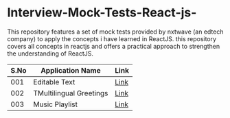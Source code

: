 # Interview-Mock-Tests-React-js-
This repository features a set of mock tests provided by nxtwave (an edtech company) to apply the concepts i have learned in ReactJS. this repository covers all concepts in reactjs and offers a practical approach to strengthen the understanding of ReactJS.

| S.No | Application Name                |  Link                                  |
| -------------- | ---------------------------| --------------------------------------------------- |
| 001            | Editable Text               | [Link](http://bvreactjs47.ccbp.tech)               |
| 002            | TMultilingual Greetings           | [Link](http://bvreactjs48.ccbp.tech)                |
| 003            | Music Playlist              | [Link](http://bvreactjs49.ccbp.tech)                |
